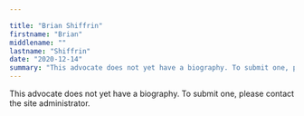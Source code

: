 ```yaml
---

title: "Brian Shiffrin"
firstname: "Brian"
middlename: ""
lastname: "Shiffrin"
date: "2020-12-14"
summary: "This advocate does not yet have a biography. To submit one, please contact the site administrator."
---
```

This advocate does not yet have a biography. To submit one, please contact the site administrator.

